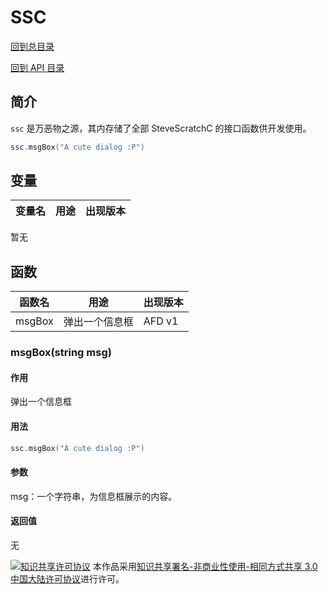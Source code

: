 # SSC

[回到总目录](../index.md#目录)

[回到 API 目录](menu.md#api-目录)

## 简介

`ssc` 是万~~恶~~物之源，其内存储了全部 SteveScratchC 的接口函数供开发使用。

```lua
ssc.msgBox("A cute dialog :P")
```

## 变量

变量名|用途|出现版本
-|-|-
暂无

## 函数

函数名|用途|出现版本
-|-|-|
msgBox|弹出一个信息框|AFD v1

### msgBox(string msg)
#### 作用
弹出一个信息框
#### 用法
```lua
ssc.msgBox("A cute dialog :P")
```
#### 参数
msg：一个字符串，为信息框展示的内容。
#### 返回值
无

[![知识共享许可协议](https://i.creativecommons.org/l/by-nc-sa/3.0/cn/88x31.png)](http://creativecommons.org/licenses/by-nc-sa/3.0/cn/)
本作品采用[知识共享署名-非商业性使用-相同方式共享 3.0 中国大陆许可协议](http://creativecommons.org/licenses/by-nc-sa/3.0/cn/)进行许可。
